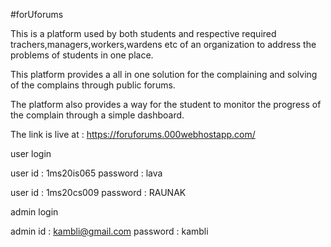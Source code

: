 #forUforums

This is a platform used by both students and respective required trachers,managers,workers,wardens etc of an organization to address the problems of students in one place.

This platform provides a all in one solution for the complaining and solving of the complains through public forums.

The platform also provides a way for the student to monitor the progress of the complain through a simple dashboard.

The link is live at : https://foruforums.000webhostapp.com/

user login

user id : 1ms20is065
password : lava

user id : 1ms20cs009
password : RAUNAK

admin login

admin id : kambli@gmail.com
password : kambli


